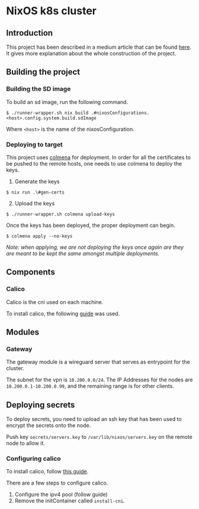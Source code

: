 # NixOS k8s cluster

## Introduction

This project has been described in a medium article that can be found
[here](https://midugh.medium.com/build-your-kubernetes-cluster-with-raspberry-pis-using-nixos-745ed11e5b70).
It gives more explanation about the whole construction of the project.

## Building the project

### Building the SD image

To build an sd image, run the following command.

```shell
$ ./runner-wrapper.sh nix build .#nixosConfigurations.<host>.config.system.build.sdImage
```

Where `<host>` is the name of the nixosConfiguration.

### Deploying to target

This project uses [colmena](https://github.com/zhaofengli/colmena) for deployment.
In order for all the certificates to be pushed to the remote hosts, one needs
to use colmena to deploy the keys.

1. Generate the keys
```shell
$ nix run .\#gen-certs
```

2. Upload the keys
```shell
$ ./runner-wrapper.sh colmena upload-keys
```

Once the keys has been deployed, the proper deployment can begin.

```shell
$ colmena apply --no-keys
```

*Note: when applying, we are not deploying the keys once again are they
are meant to be kept the same amongst multiple deployments.*

## Components

### Calico

Calico is the cni used on each machine.

To install calico, the following [guide](https://docs.tigera.io/calico/latest/getting-started/bare-metal/installation/binary)
was used.

## Modules

### Gateway

The gateway module is a wireguard server that serves as
entrypoint for the cluster.

The subnet for the vpn is `10.200.0.0/24`.
The IP Addresses for the nodes are
`10.200.0.1-10.200.0.99`, and the remaining range
is for other clients.

## Deploying secrets

To deploy secrets, you need to upload an ssh key that has been used to encrypt
the secrets onto the node.

Push key `secrets/servers.key` to `/var/lib/nixos/servers.key` on the remote
node to allow it.

### Configuring calico

To install calico, follow [this guide](https://docs.tigera.io/calico/latest/getting-started/kubernetes/self-managed-onprem/onpremises#install-calico-with-etcd-datastore).

There are a few steps to configure calico.
1. Configure the ipv4 pool (follow guide)
2. Remove the initContainer called `install-cni`.

